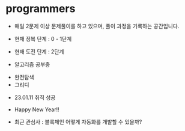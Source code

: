 # programmers
* 매일 2문제 이상 문제풀이를 하고 있으며, 풀이 과정을 기록하는 공간입니다.
* 현재 정복 단계 : 0 - 1단계
* 현재 도전 단계 : 2단계


* 알고리즘 공부중
- 완전탐색 
- 그리디


* 23.01.11 취직 성공

* Happy New Year!!

* 최근 관심사 : 블록체인
어떻게 자동화를 개발할 수 있을까?
